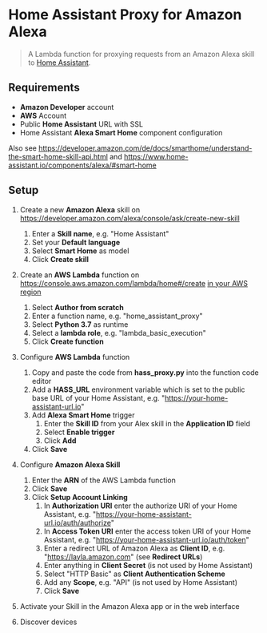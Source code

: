 # Home Assistant Proxy for Amazon Alexa

> A Lambda function for proxying requests from an Amazon Alexa skill to [Home Assistant](https://home-assistant.io/).

## Requirements

* **Amazon Developer** account
* **AWS** Account
* Public **Home Assistant** URL with SSL
* Home Assistant **Alexa Smart Home** component configuration

Also see https://developer.amazon.com/de/docs/smarthome/understand-the-smart-home-skill-api.html and https://www.home-assistant.io/components/alexa/#smart-home

## Setup

1. Create a new **Amazon Alexa** skill on https://developer.amazon.com/alexa/console/ask/create-new-skill
   1. Enter a **Skill name**, e.g. "Home Assistant"
   2. Set your **Default language**
   3. Select **Smart Home** as model
   4. Click **Create skill**

2. Create an **AWS Lambda** function on https://console.aws.amazon.com/lambda/home#/create [in your AWS region](https://developer.amazon.com/de/docs/smarthome/steps-to-build-a-smart-home-skill.html#configure-the-smart-home-service-endpoint)
   1. Select **Author from scratch**
   2. Enter a function name, e.g. "home_assistant_proxy"
   3. Select **Python 3.7** as runtime
   4. Select a **lambda role**, e.g. "lambda_basic_execution"
   5. Click **Create function**

3. Configure **AWS Lambda** function
   1. Copy and paste the code from **hass_proxy.py** into the function code editor
   2. Add a **HASS_URL** environment variable which is set to the public base URL of your Home Assistant, e.g. "https://your-home-assistant-url.io"
   3. Add **Alexa Smart Home** trigger
      1. Enter the **Skill ID** from your Alex skill in the **Application ID** field
      2. Select **Enable trigger**
      3. Click **Add**
   4. Click **Save**

4. Configure **Amazon Alexa Skill**
   1. Enter the **ARN** of the AWS Lambda function
   2. Click **Save**
   3. Click **Setup Account Linking**
      1. In **Authorization URI** enter the authorize URI of your Home Assistant, e.g. "https://your-home-assistant-url.io/auth/authorize"
      2. In **Access Token URI** enter the access token URI of your Home Assistant, e.g. "https://your-home-assistant-url.io/auth/token"
      3. Enter a redirect URL of Amazon Alexa as  **Client ID**, e.g. "https://layla.amazon.com" (see **Redirect URLs**)
      4. Enter anything in **Client Secret** (is not used by Home Assistant)
      5. Select "HTTP Basic" as **Client Authentication Scheme**
      6. Add any **Scope**, e.g. "API" (is not used by Home Assistant)
      7. Click **Save**
5. Activate your Skill in the Amazon Alexa app or in the web interface
6. Discover devices

